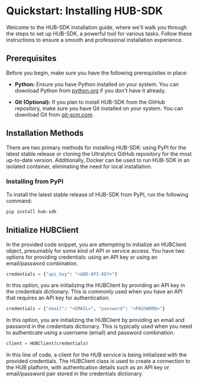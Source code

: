 # Quickstart: Installing HUB-SDK

Welcome to the HUB-SDK installation guide, where we'll walk you through the steps to set up HUB-SDK, a powerful tool for various tasks. Follow these instructions to ensure a smooth and professional installation experience.

## Prerequisites

Before you begin, make sure you have the following prerequisites in place:

- **Python:** Ensure you have Python installed on your system. You can download Python from [python.org](https://www.python.org/downloads/) if you don't have it already.

- **Git (Optional):** If you plan to install HUB-SDK from the GitHub repository, make sure you have Git installed on your system. You can download Git from [git-scm.com](https://git-scm.com/downloads).

## Installation Methods

There are two primary methods for installing HUB-SDK: using PyPI for the latest stable release or cloning the Ultralytics GitHub repository for the most up-to-date version. Additionally, Docker can be used to run HUB-SDK in an isolated container, eliminating the need for local installation.

### Installing from PyPI

To install the latest stable release of HUB-SDK from PyPI, run the following command:

```sh
pip install hub-sdk
```


## Initialize HUBClient

In the provided code snippet, you are attempting to initialize an HUBClient object, presumably for some kind of API or service access. You have two options for providing credentials: using an API key or using an email/password combination.

```python
credentials = {"api_key": "<ADD-API-KEY>"}
```

In this option, you are initializing the HUBClient by providing an API key in the credentials dictionary. This is commonly used when you have an API that requires an API key for authentication.

```python
credentials = {"email": "<EMAIL>", "password": "<PASSWORD>"}
```
In this option, you are initializing the HUBClient by providing an email and password in the credentials dictionary. This is typically used when you need to authenticate using a username (email) and password combination.


```python
client = HUBClient(credentials)
```

In this line of code, a client for the HUB service is being initialized with the provided credentials. The HUBClient class is used to create a connection to the HUB platform, with authentication details such as an API key or email/password pair stored in the credentials dictionary.
